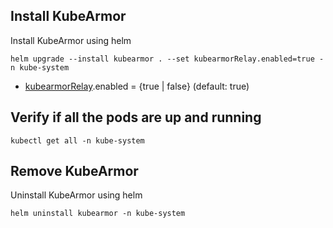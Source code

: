 ## Install KubeArmor

Install KubeArmor using helm

```
helm upgrade --install kubearmor . --set kubearmorRelay.enabled=true -n kube-system
```
* [kubearmorRelay](https://github.com/kubearmor/kubearmor-relay-server/).enabled = {true | false} (default: true)

## Verify if all the pods are up and running

```
kubectl get all -n kube-system
```

## Remove KubeArmor

Uninstall KubeArmor using helm

```
helm uninstall kubearmor -n kube-system
```
